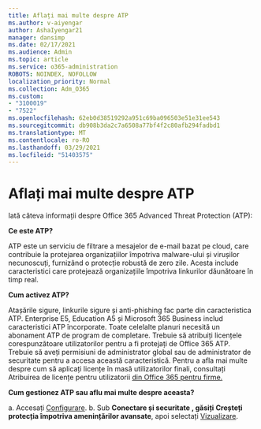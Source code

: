 ```yaml
---
title: Aflați mai multe despre ATP
ms.author: v-aiyengar
author: AshaIyengar21
manager: dansimp
ms.date: 02/17/2021
ms.audience: Admin
ms.topic: article
ms.service: o365-administration
ROBOTS: NOINDEX, NOFOLLOW
localization_priority: Normal
ms.collection: Adm_O365
ms.custom:
- "3100019"
- "7522"
ms.openlocfilehash: 62eb0d38519292a951c69ba096503e51e31ee543
ms.sourcegitcommit: db908b3da2c7a6508a77bf4f2c80afb294fadbd1
ms.translationtype: MT
ms.contentlocale: ro-RO
ms.lasthandoff: 03/29/2021
ms.locfileid: "51403575"
---
```

# <a name="learn-about-atp"></a>Aflați mai multe despre ATP

Iată câteva informații despre Office 365 Advanced Threat Protection (ATP):

**Ce este ATP?**

ATP este un serviciu de filtrare a mesajelor de e-mail bazat pe cloud, care contribuie la protejarea organizațiilor împotriva malware-ului și virușilor necunoscuți, furnizând o protecție robustă de zero zile. Acesta include caracteristici care protejează organizațiile împotriva linkurilor dăunătoare în timp real.

**Cum activez ATP?**

Atașările sigure, linkurile sigure și anti-phishing fac parte din caracteristica ATP. Enterprise E5, Education A5 și Microsoft 365 Business includ caracteristici ATP încorporate. Toate celelalte planuri necesită un abonament ATP de program de completare. Trebuie să atribuiți licențele corespunzătoare utilizatorilor pentru a fi protejați de Office 365 ATP. Trebuie să aveți permisiuni de administrator global sau de administrator de securitate pentru a accesa această caracteristică. Pentru a afla mai multe despre cum să aplicați licențe în masă utilizatorilor finali, consultați Atribuirea de licențe pentru utilizatorii [din Office 365 pentru firme.](https://go.microsoft.com/fwlink/?linkid=2093435)

**Cum gestionez ATP sau aflu mai multe despre aceasta?**

a. Accesați [Configurare](https://go.microsoft.com/fwlink/p/?linkid=2075721).
b. Sub **Conectare și securitate , găsiți** **Creșteți protecția împotriva amenințărilor avansate**, apoi selectați [Vizualizare](https://go.microsoft.com/fwlink/?linkid=2109302).
